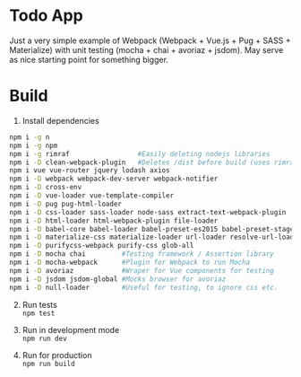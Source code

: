 # Todo App
Just a very simple example of Webpack (Webpack + Vue.js + Pug + SASS + Materialize) with unit testing (mocha + chai + avoriaz + jsdom). May serve as nice starting point for something bigger.

# Build 

1. Install dependencies<br />
```bash
npm i -g n 
npm i -g npm
npm i -g rimraf                 #Easily deleting nodejs libraries
npm i -D clean-webpack-plugin   #Deletes /dist before build (uses rimraf)
npm i vue vue-router jquery lodash axios
npm i -D webpack webpack-dev-server webpack-notifier
npm i -D cross-env 
npm i -D vue-loader vue-template-compiler 
npm i -D pug pug-html-loader
npm i -D css-loader sass-loader node-sass extract-text-webpack-plugin
npm i -D html-loader html-webpack-plugin file-loader
npm i -D babel-core babel-loader babel-preset-es2015 babel-preset-stage-2
npm i -D materialize-css materialize-loader url-loader resolve-url-loader animate.css
npm i -D purifycss-webpack purify-css glob-all
npm i -D mocha chai         #Testing framework / Assertion library
npm i -D mocha-webpack      #Plugin for Webpack to run Mocha
npm i -D avoriaz            #Wraper for Vue components for testing
npm i -D jsdom jsdom-global #Mocks browser for avoriaz
npm i -D null-loader        #Useful for testing, to ignore css etc.
```

2. Run tests<br />
`npm test`

3. Run in development mode<br />
`npm run dev`

4. Run for production<br />
`npm run build`
